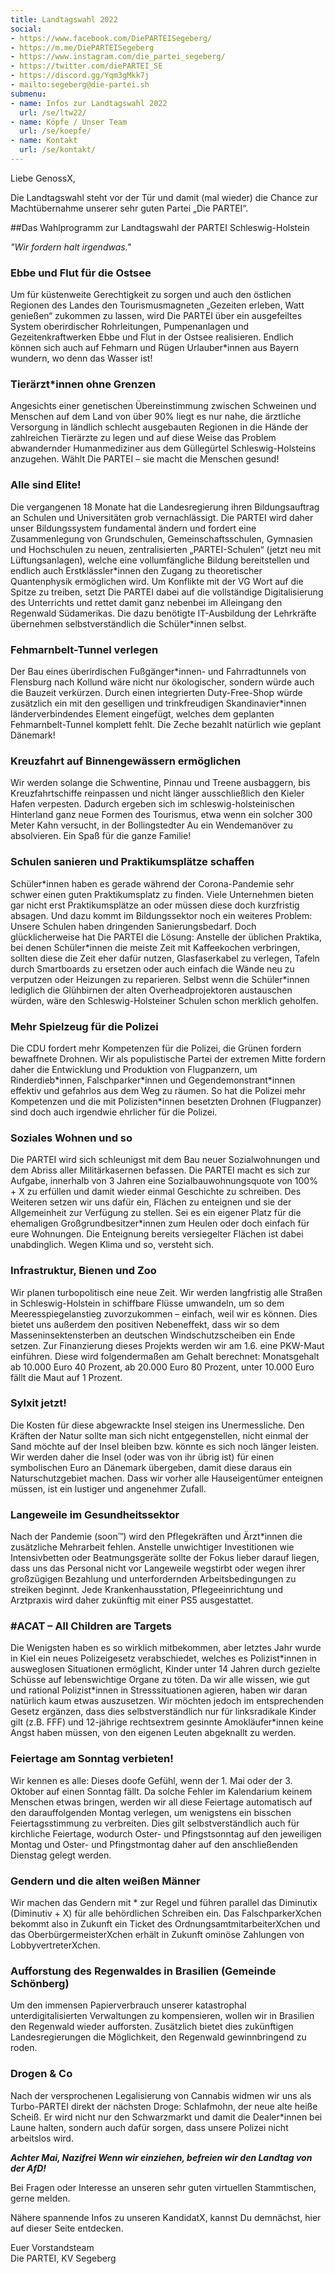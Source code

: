 ```yaml
---
title: Landtagswahl 2022
social:
- https://www.facebook.com/DiePARTEISegeberg/
- https://m.me/DiePARTEISegeberg
- https://www.instagram.com/die_partei_segeberg/
- https://twitter.com/diePARTEI_SE
- https://discord.gg/Yqm3gMkk7j
- mailto:segeberg@die-partei.sh
submenu:
- name: Infos zur Landtagswahl 2022
  url: /se/ltw22/
- name: Köpfe / Unser Team
  url: /se/koepfe/
- name: Kontakt
  url: /se/kontakt/
---
```


Liebe GenossX,

Die Landtagswahl steht vor der Tür und damit (mal wieder) die Chance zur Machtübernahme unserer sehr guten Partei „Die PARTEI“.

##Das Wahlprogramm zur Landtagswahl der PARTEI Schleswig-Holstein

*"Wir fordern halt irgendwas."*

### Ebbe und Flut für die Ostsee

Um für küstenweite Gerechtigkeit zu sorgen und auch den östlichen Regionen des Landes den Tourismusmagneten „Gezeiten erleben, Watt genießen“ zukommen zu lassen, wird Die PARTEI über ein ausgefeiltes System oberirdischer Rohrleitungen, Pumpenanlagen und Gezeitenkraftwerken Ebbe und Flut in der Ostsee realisieren. Endlich können sich auch auf Fehmarn und Rügen Urlauber*innen aus Bayern wundern, wo denn das Wasser ist!

### Tierärzt\*innen ohne Grenzen

Angesichts einer genetischen Übereinstimmung zwischen Schweinen und Menschen auf dem Land von über 90% liegt es nur nahe, die ärztliche Versorgung in ländlich schlecht ausgebauten Regionen in die Hände der zahlreichen Tierärzte zu legen und auf diese Weise das Problem abwandernder Humanmediziner aus dem Güllegürtel Schleswig-Holsteins anzugehen. 
Wählt Die PARTEI – sie macht die Menschen gesund!

### Alle sind Elite!

Die vergangenen 18 Monate hat die Landesregierung ihren Bildungsauftrag an Schulen und Universitäten grob vernachlässigt. Die PARTEI wird daher unser Bildungssystem fundamental ändern und fordert eine Zusammenlegung von Grundschulen, Gemeinschaftsschulen, Gymnasien und Hochschulen zu neuen, zentralisierten „PARTEI-Schulen“ (jetzt neu mit Lüftungsanlagen), welche eine vollumfängliche Bildung bereitstellen und endlich auch Erstklässler\*innen den Zugang zu theoretischer Quantenphysik ermöglichen wird. Um Konflikte mit der VG Wort auf die Spitze zu treiben, setzt Die PARTEI dabei auf die vollständige Digitalisierung des Unterrichts und rettet damit ganz nebenbei im Alleingang den Regenwald Südamerikas. Die dazu benötigte IT-Ausbildung der Lehrkräfte übernehmen selbstverständlich die Schüler\*innen selbst.

### Fehmarnbelt-Tunnel verlegen

Der Bau eines überirdischen Fußgänger\*innen- und Fahrradtunnels von Flensburg nach Kollund wäre nicht nur ökologischer, sondern würde auch die Bauzeit verkürzen. Durch einen integrierten Duty-Free-Shop würde zusätzlich ein mit den geselligen und trinkfreudigen Skandinavier\*innen länderverbindendes Element eingefügt, welches dem geplanten Fehmarnbelt-Tunnel komplett fehlt. Die Zeche bezahlt natürlich wie geplant Dänemark!

### Kreuzfahrt auf Binnengewässern ermöglichen

Wir werden solange die Schwentine, Pinnau und Treene ausbaggern, bis Kreuzfahrtschiffe reinpassen und nicht länger ausschließlich den Kieler Hafen verpesten. Dadurch ergeben sich im schleswig-holsteinischen Hinterland ganz neue Formen des Tourismus, etwa wenn ein solcher 300 Meter Kahn versucht, in der Bollingstedter Au ein Wendemanöver zu absolvieren. Ein Spaß für die ganze Familie!

### Schulen sanieren und Praktikumsplätze schaffen

Schüler\*innen haben es gerade während der Corona-Pandemie sehr schwer einen guten Praktikumsplatz zu finden. Viele Unternehmen bieten gar nicht erst Praktikumsplätze an oder müssen diese doch kurzfristig absagen. Und dazu kommt im Bildungssektor noch ein weiteres Problem: Unsere Schulen haben dringenden Sanierungsbedarf. Doch glücklicherweise hat Die PARTEI die Lösung: Anstelle der üblichen Praktika, bei denen Schüler\*innen die meiste Zeit mit Kaffeekochen verbringen, sollten diese die Zeit eher dafür nutzen, Glasfaserkabel zu verlegen, Tafeln durch Smartboards zu ersetzen oder auch einfach die Wände neu zu verputzen oder Heizungen zu reparieren. Selbst wenn die Schüler\*innen lediglich die Glühbirnen der alten Overheadprojektoren austauschen würden, wäre den Schleswig-Holsteiner Schulen schon merklich geholfen.

### Mehr Spielzeug für die Polizei

Die CDU fordert mehr Kompetenzen für die Polizei, die Grünen fordern bewaffnete Drohnen. Wir als populistische Partei der extremen Mitte fordern daher die Entwicklung und Produktion von Flugpanzern, um Rinderdieb\*innen, Falschparker\*innen und Gegendemonstrant\*innen effektiv und gefahrlos aus dem Weg zu räumen. So hat die Polizei mehr Kompetenzen und die mit Polizisten\*innen besetzten Drohnen (Flugpanzer) sind doch auch irgendwie ehrlicher für die Polizei.

### Soziales Wohnen und so

Die PARTEI wird sich schleunigst mit dem Bau neuer Sozialwohnungen und dem Abriss aller Militärkasernen befassen. Die PARTEI macht es sich zur Aufgabe, innerhalb von 3 Jahren eine Sozialbauwohnungsquote von 100% + X zu erfüllen und damit wieder einmal Geschichte zu schreiben. Des Weiteren setzen wir uns dafür ein, Flächen zu enteignen und sie der Allgemeinheit zur Verfügung zu stellen. Sei es ein eigener Platz für die ehemaligen Großgrundbesitzer\*innen zum Heulen oder doch einfach für eure Wohnungen. Die Enteignung bereits versiegelter Flächen ist dabei unabdinglich. Wegen Klima und so, versteht sich.

### Infrastruktur, Bienen und Zoo

Wir planen turbopolitisch eine neue Zeit. Wir werden langfristig alle Straßen in Schleswig-Holstein in schiffbare Flüsse umwandeln, um so dem Meeresspiegelanstieg zuvorzukommen – einfach, weil wir es können. Dies bietet uns außerdem den positiven Nebeneffekt, dass wir so dem Masseninsektensterben an deutschen Windschutzscheiben ein Ende setzen. Zur Finanzierung dieses Projekts werden wir am 1.6. eine PKW-Maut einführen. Diese wird folgendermaßen am Gehalt berechnet: Monatsgehalt ab 10.000 Euro 40 Prozent, ab 20.000 Euro 80 Prozent, unter 10.000 Euro fällt die Maut auf 1 Prozent.

### Sylxit jetzt!

Die Kosten für diese abgewrackte Insel steigen ins Unermessliche. Den Kräften der Natur sollte man sich nicht entgegenstellen, nicht einmal der Sand möchte auf der Insel bleiben bzw. könnte es sich noch länger leisten. Wir werden daher die Insel (oder was von ihr übrig ist) für einen symbolischen Euro an Dänemark übergeben, damit diese daraus ein Naturschutzgebiet machen. Dass wir vorher alle Hauseigentümer enteignen müssen, ist ein lustiger und angenehmer Zufall.

### Langeweile im Gesundheitssektor

Nach der Pandemie (soon™) wird den Pflegekräften und Ärzt\*innen die zusätzliche Mehrarbeit fehlen. Anstelle unwichtiger Investitionen wie Intensivbetten oder Beatmungsgeräte sollte der Fokus lieber darauf liegen, dass uns das Personal nicht vor Langeweile wegstirbt oder wegen ihrer großzügigen Bezahlung und unterfordernden Arbeitsbedingungen zu streiken beginnt. Jede Krankenhausstation, Pflegeeinrichtung und Arztpraxis wird daher zukünftig mit einer PS5 ausgestattet.

### #ACAT – All Children are Targets

Die Wenigsten haben es so wirklich mitbekommen, aber letztes Jahr wurde in Kiel ein neues Polizeigesetz verabschiedet, welches es Polizist\*innen in ausweglosen Situationen ermöglicht, Kinder unter 14 Jahren durch gezielte Schüsse auf lebenswichtige Organe zu töten. Da wir alle wissen, wie gut und rational Polizist\*innen in Stresssituationen agieren, haben wir daran natürlich kaum etwas auszusetzen. Wir möchten jedoch im entsprechenden Gesetz ergänzen, dass dies selbstverständlich nur für linksradikale Kinder gilt (z.B. FFF) und 12-jährige rechtsextrem gesinnte Amokläufer\*innen keine Angst haben müssen, von den eigenen Leuten abgeknallt zu werden.

### Feiertage am Sonntag verbieten!

Wir kennen es alle: Dieses doofe Gefühl, wenn der 1. Mai oder der 3. Oktober auf einen Sonntag fällt. Da solche Fehler im Kalendarium keinem Menschen etwas bringen, werden wir all diese Feiertage automatisch auf den darauffolgenden Montag verlegen, um wenigstens ein bisschen Feiertagsstimmung zu verbreiten. Dies gilt selbstverständlich auch für kirchliche Feiertage, wodurch Oster- und Pfingstsonntag auf den jeweiligen Montag und Oster- und Pfingstmontag daher auf den anschließenden Dienstag gelegt werden.

### Gendern und die alten weißen Männer

Wir machen das Gendern mit \* zur Regel und führen parallel das Diminutix (Diminutiv + X) für alle behördlichen Schreiben ein. Das FalschparkerXchen bekommt also in Zukunft ein Ticket des OrdnungsamtmitarbeiterXchen und das OberbürgermeisterXchen erhält in Zukunft ominöse Zahlungen von LobbyvertreterXchen.

### Aufforstung des Regenwaldes in Brasilien (Gemeinde Schönberg)

Um den immensen Papierverbrauch unserer katastrophal unterdigitalisierten Verwaltungen zu kompensieren, wollen wir in Brasilien den Regenwald wieder aufforsten. Zusätzlich bietet dies zukünftigen Landesregierungen die Möglichkeit, den Regenwald gewinnbringend zu roden.

### Drogen & Co

Nach der versprochenen Legalisierung von Cannabis widmen wir uns als Turbo-PARTEI direkt der nächsten Droge: Schlafmohn, der neue alte heiße Scheiß. Er wird nicht nur den Schwarzmarkt und damit die Dealer\*innen bei Laune halten, sondern auch dafür sorgen, dass unsere Polizei nicht arbeitslos wird.

***Achter Mai, Nazifrei
Wenn wir einziehen, befreien wir den Landtag von der AfD!***

Bei Fragen oder Interesse an unseren sehr guten virtuellen Stammtischen, gerne melden.

Nähere spannende Infos zu unseren KandidatX, kannst Du demnächst, hier auf dieser Seite entdecken.

Euer Vorstandsteam  
Die PARTEI, KV Segeberg

